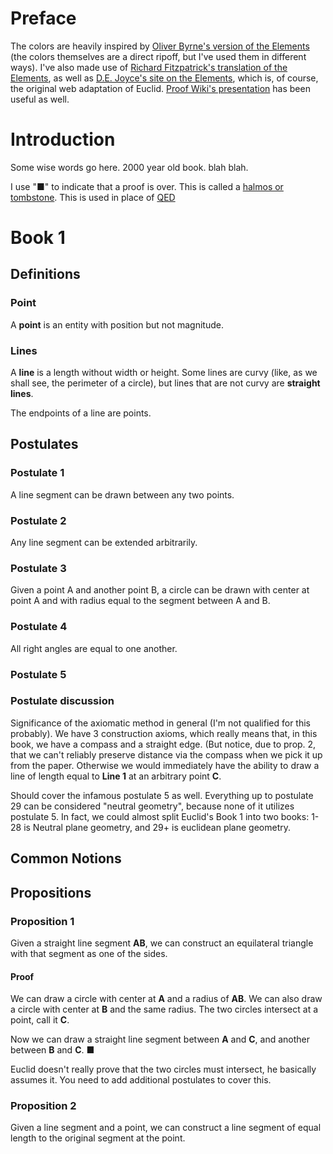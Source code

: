 # Preface

The colors are heavily inspired by [Oliver Byrne's version of the Elements](http://www.math.ubc.ca/~cass/Euclid/byrne.html) (the colors themselves are a direct ripoff, but I've used them in different ways). I've also made use of [Richard Fitzpatrick's translation of the Elements](http://farside.ph.utexas.edu/euclid.html), as well as [D.E. Joyce's site on the Elements](http://aleph0.clarku.edu/~djoyce/java/elements/bookI/bookI.html), which is, of course, the original web adaptation of Euclid. [Proof Wiki's presentation](http://www.proofwiki.org/wiki/ProofWiki:Books/Euclid/The_Elements) has been useful as well.

# Introduction

Some wise words go here. 2000 year old book. blah blah.

I use "■" to indicate that a proof is over. This is called a [halmos or tombstone](http://en.wikipedia.org/wiki/Tombstone_(typography)). This is used in place of [QED](http://en.wikipedia.org/wiki/Q.E.D.)

# Book 1
## Definitions
### Point
A **point** is an entity with position but not magnitude.

### Lines
A **line** is a length without width or height. Some lines are curvy (like, as  we shall see, the perimeter of a circle), but lines that are not curvy are **straight lines**.

The endpoints of a line are points.

## Postulates
### Postulate 1
A line segment can be drawn between any two points.

### Postulate 2
Any line segment can be extended arbitrarily.

### Postulate 3
Given a point A and another point B, a circle can be drawn with center at point A and with radius equal to the segment between A and B.

### Postulate 4
All right angles are equal to one another.

### Postulate 5
### Postulate discussion
Significance of the axiomatic method in general (I'm not qualified for this probably). We have 3 construction axioms, which really means that, in this book, we have a compass and a straight edge. (But notice, due to prop. 2, that we can't reliably preserve distance via the compass when we pick it up from the paper. Otherwise we would immediately have the ability to draw a line of length equal to **Line 1** at an arbitrary point **C**.

Should cover the infamous postulate 5 as well. Everything up to postulate 29 can be considered "neutral geometry", because none of it utilizes postulate 5. In fact, we could almost split Euclid's Book 1 into two books: 1-28 is Neutral plane geometry, and 29+ is euclidean plane geometry.

## Common Notions
## Propositions
### Proposition 1
Given a straight line segment **AB**, we can construct an equilateral triangle with that segment as one of the sides.

<div id="Rprop1" class="raph_container"></div>

#### Proof
We can draw a circle with center at **A** and a radius of **AB**. We can also draw a circle with center at **B** and the same radius. The two circles intersect at a point, call it **C**.

Now we can draw a straight line segment between **A** and **C**, and another between **B** and **C**. ■

Euclid doesn't really prove that the two circles must intersect, he basically assumes it. You need to add additional postulates to cover this.


### Proposition 2
Given a line segment and a point, we can construct a line segment of equal length to the original segment at the point.

<div id="Rprop2" class="raph_container"></div>

